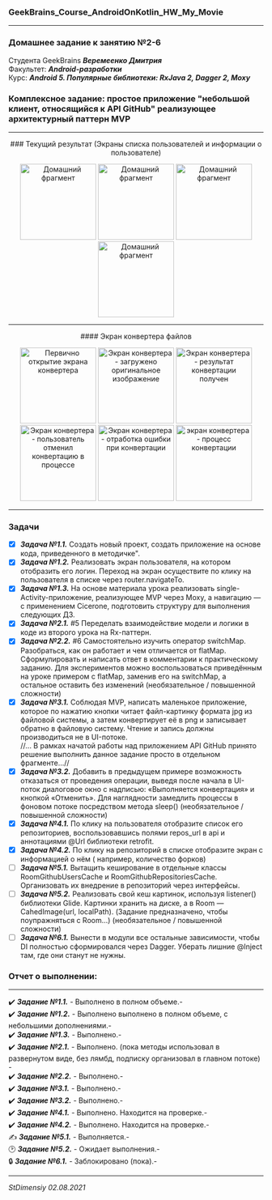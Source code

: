 ### GeekBrains_Course_AndroidOnKotlin_HW_My_Movie
---

### Домашнее задание к занятию №2-6

Студента GeekBrains ***Веремеенко Дмитрия***    
Факультет: ***Android-разработки***    
Курс: ***Android 5. Популярные библиотеки: RxJava 2, Dagger 2, Moxy***
### Комплексное задание: простое приложение "небольшой клиент, относящийся к API GitHub" реализующее архитектурный паттерн MVP
---    

<p align="center"> ### Текущий результат (Экраны списка пользователей и информации о пользователе)  </p>
<p align="center">
  <img src="https://github.com/stdimensiy/GeekBrains_Course_Popular_libraries_HW_My_GIT_API_App/blob/master/snapshots/MyGit_8.jpg" width="150" title="Домашний фрагмент">
  <img src="https://github.com/stdimensiy/GeekBrains_Course_Popular_libraries_HW_My_GIT_API_App/blob/master/snapshots/MyGit_9.jpg" width="150" title="Домашний фрагмент">
  <img src="https://github.com/stdimensiy/GeekBrains_Course_Popular_libraries_HW_My_GIT_API_App/blob/master/snapshots/MyGit_11.jpg" width="150" title="Домашний фрагмент">
  <img src="https://github.com/stdimensiy/GeekBrains_Course_Popular_libraries_HW_My_GIT_API_App/blob/master/snapshots/MyGit_10.jpg" width="150" title="Домашний фрагмент">

</p>

--- 
<p align="center">
#### Экран конвертера файлов
  </p>

<p align="center">
  <img src="https://github.com/stdimensiy/GeekBrains_Course_Popular_libraries_HW_My_GIT_API_App/blob/master/snapshots/MyGit_2.jpg" width="150" title="Первично открытие экрана конвертера">
  <img src="https://github.com/stdimensiy/GeekBrains_Course_Popular_libraries_HW_My_GIT_API_App/blob/master/snapshots/MyGit_3.jpg" width="150" title="Экран конвертера  - загружено оригинальное изображение">
  <img src="https://github.com/stdimensiy/GeekBrains_Course_Popular_libraries_HW_My_GIT_API_App/blob/master/snapshots/MyGit_4.jpg" width="150" title="Экран конвертера - результат конвертации получен">
  <img src="https://github.com/stdimensiy/GeekBrains_Course_Popular_libraries_HW_My_GIT_API_App/blob/master/snapshots/MyGit_5.jpg" width="150" title="Экран конвертера - пользователь отменил конвертацию в процессе">
  <img src="https://github.com/stdimensiy/GeekBrains_Course_Popular_libraries_HW_My_GIT_API_App/blob/master/snapshots/MyGit_6.jpg" width="150" title="Экран конвертера - отработка ошибки при конвертации">
  <img src="https://github.com/stdimensiy/GeekBrains_Course_Popular_libraries_HW_My_GIT_API_App/blob/master/snapshots/MyGit_7.jpg" width="150" title="экран конвертера - процесс конвертации">


</p> 

---

### Задачи
- [X] ***Задача №1.1.***    Создать новый проект, создать приложение на основе кода, приведенного в
  методичке".
- [X] ***Задача №1.2.***    Реализовать экран пользователя, на котором отобразить его логин. Переход
  на экран осуществите по клику на пользователя в списке через router.navigateTo.
- [X] ***Задача №1.3.***    На основе материала урока реализовать single-Activity-приложение,
  реализующее MVP через Moxy, а навигацию — с применением Cicerone, подготовить структуру для
  выполнения следующих ДЗ.
- [X] ***Задача №2.1.***  #5  Переделать взаимодействие модели и логики в коде из второго урока на
  Rx-паттерн.
- [X] ***Задача №2.2.***  #6  Самостоятельно изучить оператор switchMap. Разобраться, как он работает
  и чем отличается от flatMap. Сформулировать и написать ответ в комментарии к практическому
  заданию. Для экспериментов можно воспользоваться приведённым на уроке примером с flatMap, заменив
  его на switchMap, а остальное оставить без изменений (необязательное / повышенной сложности)
- [X] ***Задача №3.1.***    Соблюдая MVP, написать маленькое приложение, которое по нажатию кнопки
  читает файл-картинку формата jpg из файловой системы, а затем конвертирует её в png и записывает
  обратно в файловую систему. Чтение и запись должны производиться не в UI-потоке.    
  //... В рамках начатой работы над приложением API GitHub принято решение выполнить данное задание
  просто в отдельном фрагменте...//    
- [X] ***Задача №3.2.***    Добавить в предыдущем примере возможность отказаться от проведения
  операции, выведя после начала в UI-поток диалоговое окно с надписью: «Выполняется конвертация» и
  кнопкой «Отменить». Для наглядности замедлить процессы в фоновом потоке посредством метода
  sleep() (необязательное / повышенной сложности)    
- [X] ***Задача №4.1.***    По клику на пользователя отобразите список его репозиториев,
  воспользовавшись полями repos_url в api и аннотациями @Url библиотеки retrofit.    
- [X] ***Задача №4.2.***    По клику на репозиторий в списке отобразите экран с информацией о нём (
  например, количество форков)    
- [ ] ***Задача №5.1.***    Вытащить кеширование в отдельные классы RoomGithubUsersCache и
  RoomGithubRepositoriesCache. Организовать их внедрение в репозиторий через интерфейсы.    
- [ ] ***Задача №5.2.***    Реализовать свой кеш картинок, используя listener() библиотеки Glide.
  Картинки хранить на диске, а в Room — CahedImage(url, localPath). (Задание предназначено, чтобы
  поупражняться с Room...) (необязательное / повышенной сложности)    
- [ ] ***Задача №6.1.***    Вынести в модули все остальные зависимости, чтобы DI полностью
  сформировался через Dagger. Уберать лишние @Inject там, где они станут не нужны.    

### Отчет о выполнении:
---    
:heavy_check_mark: ***Задание №1.1.*** - Выполнено в полном объеме.-    
:heavy_check_mark: ***Задание №1.2.*** - Выполнено выполнено в полном объеме, с небольшими
дополнениями.-    
:heavy_check_mark: ***Задание №1.3.*** - Выполнено.-    
:heavy_check_mark: ***Задание №2.1.*** - Выполнено. (пока методы использовал в развернутом виде, без
лямбд, подписку организовал в главном потоке) -    
:heavy_check_mark: ***Задание №2.2.*** - Выполнено.-    
:heavy_check_mark: ***Задание №3.1.*** - Выполнено.-    
:heavy_check_mark: ***Задание №3.2.*** - Выполнено.-    
:heavy_check_mark: ***Задание №4.1.*** - Выполнено. Находится на проверке.-    
:heavy_check_mark: ***Задание №4.2.*** - Выполнено. Находится на проверке.-    
:writing_hand: ***Задание №5.1.*** - Выполняется.-    
:clock2: ***Задание №5.2.*** - Ожидает выполнения.-    
:lock: ***Задание №6.1.*** - Заблокировано (пока).-

---   

*StDimensiy 02.08.2021*
